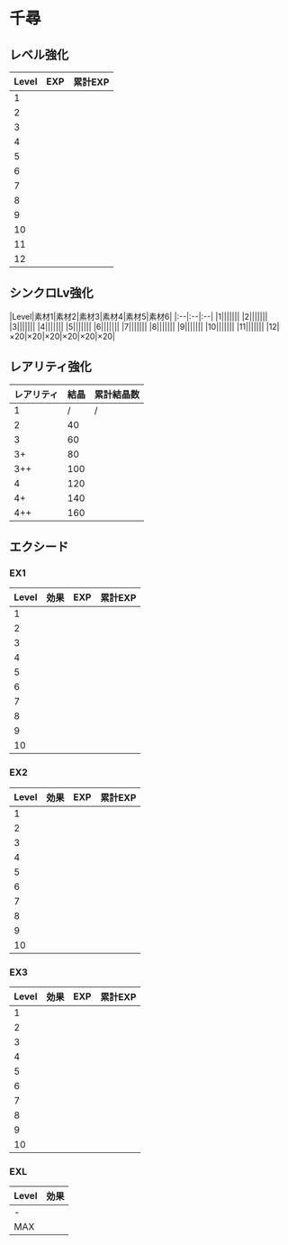 # 千尋

## レベル強化

|Level|EXP|累計EXP|
|:--|:--|:--|
|1|||
|2|||
|3|||
|4|||
|5|||
|6|||
|7|||
|8|||
|9|||
|10|||
|11|||
|12|||

## シンクロLv強化

|Level|素材1|素材2|素材3|素材4|素材5|素材6|
|:--|:--|:--|
|1|||||||
|2|||||||
|3|||||||
|4|||||||
|5|||||||
|6|||||||
|7|||||||
|8|||||||
|9|||||||
|10|||||||
|11|||||||
|12|×20|×20|×20|×20|×20|×20|

## レアリティ強化

|レアリティ|結晶|累計結晶数|
|:--|:--|:--|
|1|/|/|
|2|40||
|3|60||
|3+|80||
|3++|100||
|4|120||
|4+|140||
|4++|160||

## エクシード

### EX1

|Level|効果|EXP|累計EXP|
|:--|:--|:--|:--|
|1||||
|2||||
|3||||
|4||||
|5||||
|6||||
|7||||
|8||||
|9||||
|10||||

### EX2

|Level|効果|EXP|累計EXP|
|:--|:--|:--|:--|
|1||||
|2||||
|3||||
|4||||
|5||||
|6||||
|7||||
|8||||
|9||||
|10||||

### EX3

|Level|効果|EXP|累計EXP|
|:--|:--|:--|:--|
|1||||
|2||||
|3||||
|4||||
|5||||
|6||||
|7||||
|8||||
|9||||
|10||||

### EXL

|Level|効果|
|:--|:--|
|-||
|MAX||